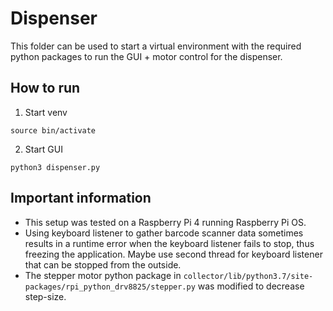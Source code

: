 # Dispenser 

This folder can be used to start a virtual environment with the required python packages to run the GUI + motor control for the dispenser.

## How to run

1. Start venv
```
source bin/activate
```

2. Start GUI
```
python3 dispenser.py
```

## Important information 
- This setup was tested on a Raspberry Pi 4 running Raspberry Pi OS.
- Using keyboard listener to gather barcode scanner data sometimes results in a runtime error when the keyboard listener fails to stop, thus freezing the application. Maybe use second thread for keyboard listener that can be stopped from the outside. 
- The stepper motor python package in `collector/lib/python3.7/site-packages/rpi_python_drv8825/stepper.py` was modified to decrease step-size.

